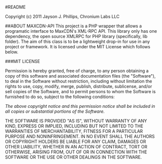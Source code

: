 #README

Copyright (c) 2011 Jayson J. Phillips, Chronium Labs LLC


##ABOUT MAXCDN-API
This project is a PHP wrapper that allows a programatic interface to MaxCDN's XML-RPC API. This library only has one dependency, the open source XMLRPC for PHP library (specifically, lib folder). The aim of this class is to be a lightweight drop-in for use in any project or framework. It is licensed under the MIT License which follows below.

###MIT LICENSE

Permission is hereby granted, free of charge, to any person obtaining a copy
of this software and associated documentation files (the "Software"), to deal
in the Software without restriction, including without limitation the rights
to use, copy, modify, merge, publish, distribute, sublicense, and/or sell
copies of the Software, and to permit persons to whom the Software is
furnished to do so, subject to the following conditions:

_The above copyright notice and this permission notice shall be included in all copies or substantial portions of the Software._

THE SOFTWARE IS PROVIDED "AS IS", WITHOUT WARRANTY OF ANY KIND, EXPRESS OR IMPLIED, INCLUDING BUT NOT LIMITED TO THE WARRANTIES OF MERCHANTABILITY, FITNESS FOR A PARTICULAR PURPOSE AND NONINFRINGEMENT. IN NO EVENT SHALL THE AUTHORS OR COPYRIGHT HOLDERS BE LIABLE FOR ANY CLAIM, DAMAGES OR OTHER LIABILITY, WHETHER IN AN ACTION OF CONTRACT, TORT OR OTHERWISE, ARISING FROM, OUT OF OR IN CONNECTION WITH THE SOFTWARE OR THE USE OR OTHER DEALINGS IN THE SOFTWARE.